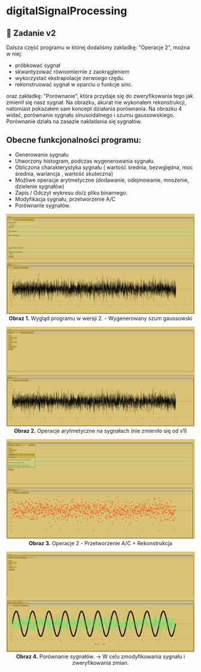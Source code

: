 # digitalSignalProcessing

##  :low_brightness: Zadanie v2

Dalsza część programu w której dodaliśmy zakładkę: "Operacje 2", można w niej:
* próbkować sygnał
* skwantyzować równomiernie z zaokrągleniem
* wykorzystać ekstrapolacje zerwoego rzędu.
* rekonstruować sygnał w oparciu o funkcje sinc.

oraz zakładkę: "Porównanie", która przydaje się do zweryfikowania tego jak zmienił się nasz sygnał. Na obrazku, akurat nie wykonałem rekonstrukcji, natomiast
pokazałem sam koncept działania porównania. Na obrazku 4 widać, porównanie sygnału sinusoidalnego i szumu gaussowskiego. Porównanie działa na zasazie nakładania się sygnałów.

## Obecne funkcjonalności programu: 
* Generowanie sygnału 
* Utworzony histogram, podczas wygenerowania sygnału.
* Obliczona charakterystyka sygnału ( wartość średnia, bezwględna, moc średnia, wariancja , wartość skuteczna)
* Możliwe operacje arytmetyczne (dodawanie, odejmowanie, mnożenie, dzielenie sygnałów)
* Zapis / Odczyt wykresu do/z pliku binarnego.
* Modyfikacja sygnału, przetworzenie A/C
* Porównanie sygnałów.

<p align="center">
  <img src="resources/CPS_v2_wyglad.png"> <br>
  <b>Obraz 1.</b>  Wygląd programu w wersji 2. - Wygenerowany szum gaussowski
</p>

<p align="center">
  <img src="resources/CPS_v2_arytmetyka.png"> <br>
  <b>Obraz 2.</b> Operacje arytmetyczne na sygnałach (nie zmieniło się od v1)
</p>

<p align="center">
  <img src="resources/CPS_v2_operacje2.png"> <br>
  <b>Obraz 3.</b> Operacje 2 - Przetworzenie A/C + Rekonstrukcja
</p>

<p align="center">
  <img src="resources/CPS_v2_porownanie.png"> <br>
  <b>Obraz 4.</b> Porównanie sygnałów. -> W celu zmodyfikowania sygnału i zweryfikowania zmian.
</p>


